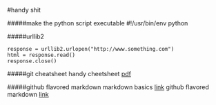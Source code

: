 #handy shit

#####make the python script executable
\#!/usr/bin/env python 

#####urllib2
```
response = urllib2.urlopen("http://www.something.com")
html = response.read()
response.close()
```

#####git cheatsheet
handy cheetsheet [pdf](https://training.github.com/kit/downloads/github-git-cheat-sheet.pdf)

#####github flavored markdown
markdown basics [link]()
github flavored markdown [link]()



